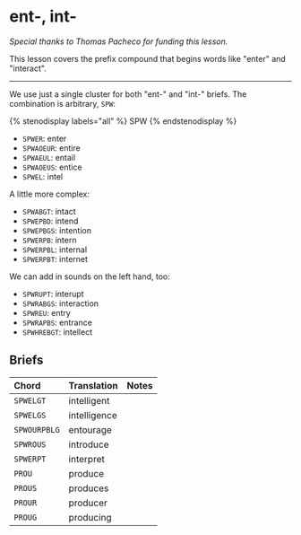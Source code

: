 # ent-, int-

_Special thanks to Thomas Pacheco for funding this lesson._

This lesson covers the prefix compound that begins words like "enter" and "interact".

--------------------

We use just a single cluster for both "ent-" and "int-" briefs. The combination is arbitrary, `SPW`:

{% stenodisplay labels="all" %}
SPW
{% endstenodisplay %}

* `SPWER`: enter
* `SPWAOEUR`: entire
* `SPWAEUL`: entail
* `SPWAOEUS`: entice
* `SPWEL`: intel

A little more complex:

* `SPWABGT`: intact
* `SPWEPBD`: intend
* `SPWEPBGS`: intention
* `SPWERPB`: intern
* `SPWERPBL`: internal
* `SPWERPBT`: internet

We can add in sounds on the left hand, too:

* `SPWRUPT`: interupt
* `SPWRABGS`: interaction
* `SPWREU`: entry
* `SPWRAPBS`: entrance
* `SPWHREBGT`: intellect


## Briefs

|   Chord    |  Translation  | Notes |
| :--------- | :------------ | :---- |
| `SPWELGT` | intelligent | |
| `SPWELGS` | intelligence | |
| `SPWOURPBLG` | entourage | |
| `SPWROUS` | introduce | |
| `SPWERPT` | interpret | |
| `PROU` | produce | |
| `PROUS` | produces | |
| `PROUR` | producer | |
| `PROUG` | producing | |
